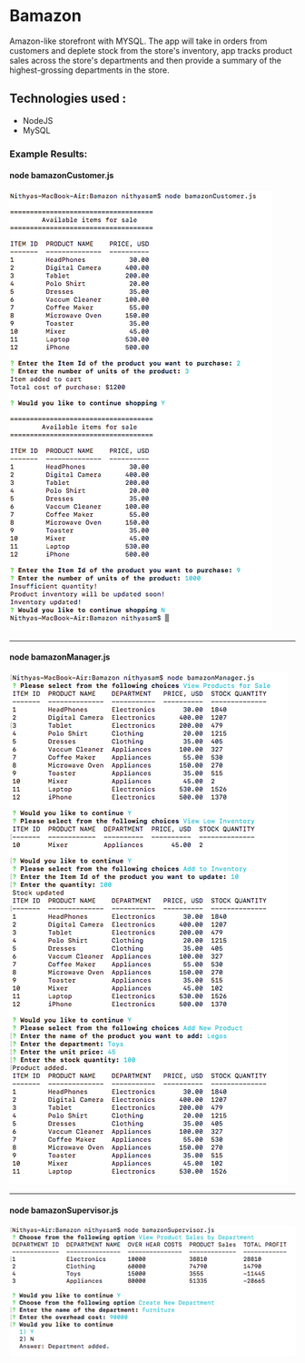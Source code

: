 # Bamazon
Amazon-like storefront with MYSQL. The app will take in orders from customers and deplete stock from the store's inventory, app tracks product sales across the store's departments and then provide a summary of the highest-grossing departments in the store.

## Technologies used : 

* NodeJS
* MySQL

### Example Results: 

#### node bamazonCustomer.js

![bamazonCustomer.js](/images/bamazonCustomer.png)

----------------------------------------------------

#### node bamazonManager.js

![bamazonManager.js](/images/bamazonManager.png)

----------------------------------------------------

#### node bamazonSupervisor.js

![bamazonSupervisor.js](/images/bamazonSupervisor.png)